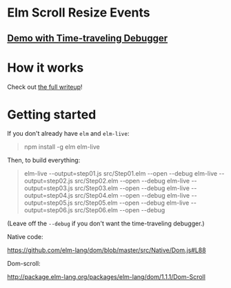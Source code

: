 # Elm Scroll Resize Events

## [Demo with Time-traveling Debugger](https://lucamug.github.io/elm-scroll-resize-events/)

# How it works

Check out [the full writeup](https://medium.com/@l.mugnaini/scroll-and-resize-events-in-elm-ac4f0589f42)!

# Getting started

If you don't already have `elm` and `elm-live`:

> npm install -g elm elm-live

Then, to build everything:

> elm-live --output=step01.js src/Step01.elm --open --debug
> elm-live --output=step02.js src/Step02.elm --open --debug
> elm-live --output=step03.js src/Step03.elm --open --debug
> elm-live --output=step04.js src/Step04.elm --open --debug
> elm-live --output=step05.js src/Step05.elm --open --debug
> elm-live --output=step06.js src/Step06.elm --open --debug

(Leave off the `--debug` if you don't want the time-traveling debugger.)

Native code:

https://github.com/elm-lang/dom/blob/master/src/Native/Dom.js#L88

Dom-scroll:

http://package.elm-lang.org/packages/elm-lang/dom/1.1.1/Dom-Scroll
